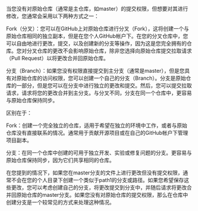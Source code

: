 当您没有对原始仓库（通常是主仓库，如master）的提交权限，但想要对其进行修改，您通常会采用以下两种方式之一：

Fork（分叉）：您可以在GitHub上对原始仓库进行分叉（Fork），这将创建一个与原始仓库相同的独立副本，但是在您个人GitHub帐户下。在您的分叉仓库中，您可以自由地进行更改，提交，以及创建新的分支等操作，因为这是您完全拥有的仓库。您对分叉仓库的更改不会影响原始仓库，除非您选择向原始仓库提交拉取请求（Pull Request）以将更改合并回原始仓库。

分支（Branch）：如果您没有权限直接提交到主分支（通常是master），但是您具有对原始仓库的访问权限，您可以创建一个自己的分支（Branch）。分支是原始仓库的一部分，但是您可以在分支中进行独立的更改和提交。然后，您可以提交拉取请求，请求将您的更改合并到主分支。与分叉不同，分支在同一个仓库中，更容易与原始仓库保持同步。

区别在于：

Fork：创建一个完全独立的仓库，适用于希望在独立的环境中工作，或者与原始仓库没有直接联系的情况。通常用于贡献开源项目或在自己的GitHub帐户下管理项目副本。

分支：在同一个仓库中创建的可用于独立开发、实验或修复问题的分支。更容易与原始仓库保持同步，因为它们共享相同的仓库。

在您提到的情况下，如果您在master分支的文件上进行更改但没有提交权限，通常不会在您的个人目录下创建一个类似于path1的分支或路径。如果您希望保存这些更改，您可以考虑创建自己的分支，将更改提交到分支中，并随后请求将更改合并回原始仓库的master分支。如果您没有对原始仓库的提交权限，那么在仓库中创建分支是一个较常见的方式来处理这种情况。
